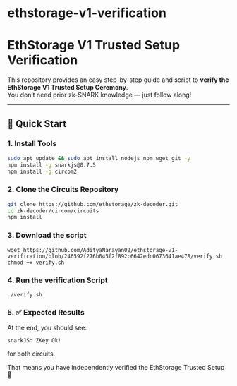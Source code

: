 # ethstorage-v1-verification

# EthStorage V1 Trusted Setup Verification

This repository provides an easy step-by-step guide and script to **verify the EthStorage V1 Trusted Setup Ceremony**.  
You don’t need prior zk-SNARK knowledge — just follow along!

---

## 🚀 Quick Start

### 1. Install Tools
```bash
sudo apt update && sudo apt install nodejs npm wget git -y
npm install -g snarkjs@0.7.5
npm install -g circom2
```
### 2. Clone the Circuits Repository
```bash
git clone https://github.com/ethstorage/zk-decoder.git
cd zk-decoder/circom/circuits
npm install
```
### 3. Download the script
```
wget https://github.com/AdityaNarayan02/ethstorage-v1-verification/blob/246592f276b645f2f892c6642edc0673641ae478/verify.sh
chmod +x verify.sh
```
### 4. Run the verification Script
```
./verify.sh
```
### 5. ✅ Expected Results
At the end, you should see:
```
snarkJS: ZKey Ok!
```
for both circuits.

That means you have independently verified the EthStorage Trusted Setup 🎉

